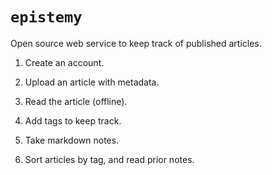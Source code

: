 # `epistemy`

Open source web service to keep track of published articles. 

1. Create an account.

2. Upload an article with metadata.

3. Read the article (offline).

4. Add tags to keep track.

5. Take markdown notes.

6. Sort articles by tag, and read prior notes. 
